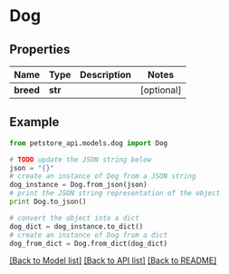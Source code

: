 # Dog


## Properties
Name | Type | Description | Notes
------------ | ------------- | ------------- | -------------
**breed** | **str** |  | [optional] 

## Example

```python
from petstore_api.models.dog import Dog

# TODO update the JSON string below
json = "{}"
# create an instance of Dog from a JSON string
dog_instance = Dog.from_json(json)
# print the JSON string representation of the object
print Dog.to_json()

# convert the object into a dict
dog_dict = dog_instance.to_dict()
# create an instance of Dog from a dict
dog_from_dict = Dog.from_dict(dog_dict)
```
[[Back to Model list]](../README.md#documentation-for-models) [[Back to API list]](../README.md#documentation-for-api-endpoints) [[Back to README]](../README.md)



